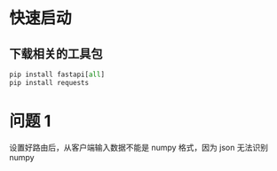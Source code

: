 # 快速启动
## 下载相关的工具包
```python
pip install fastapi[all]
pip install requests
```

# 问题 1
设置好路由后，从客户端输入数据不能是 numpy 格式，因为 json 无法识别 numpy

